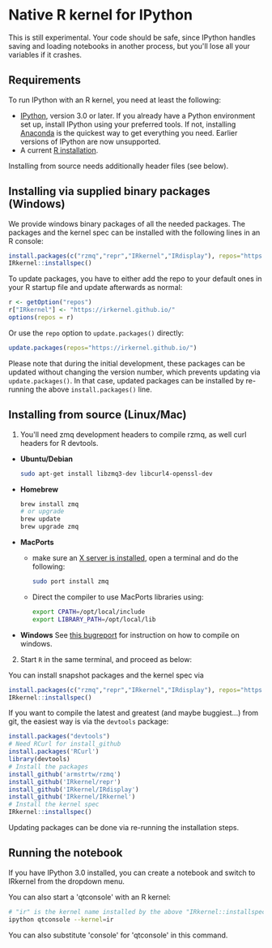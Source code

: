 # Native R kernel for IPython

This is still experimental. Your code should be safe,
since IPython handles saving and loading notebooks in another process, but
you'll lose all your variables if it crashes.

## Requirements

To run IPython with an R kernel, you need at least the following:

* [IPython](http://ipython.org/), version 3.0 or later. If you already have a 
  Python environment set up, install IPython using your preferred tools. If 
  not, installing [Anaconda](http://continuum.io/downloads) is the quickest 
  way to get everything you need. Earlier versions of IPython are now 
  unsupported.
* A current [R installation](http://www.r-project.org/).

Installing from source needs additionally header files (see below).

## Installing via supplied binary packages (Windows)

We provide windows binary packages of all the needed packages. The packages 
and the kernel spec can be installed with the following lines in an R console: 

```r
install.packages(c("rzmq","repr","IRkernel","IRdisplay"), repos="https://irkernel.github.io/")
IRkernel::installspec()
```

To update packages, you have to either add the repo to your default ones in your R startup 
file and update afterwards as normal:

```r
r <- getOption("repos")
r["IRkernel"] <- "https://irkernel.github.io/"
options(repos = r)
```

Or use the `repo` option to `update.packages()` directly:

```r
update.packages(repos="https://irkernel.github.io/")
```

Please note that during the initial development, these packages can be updated
without changing the version number, which prevents updating via `update.packages()`. 
In that case, updated packages can be installed by re-running the above 
`install.packages()` line.

## Installing from source (Linux/Mac)

1. You'll need zmq development headers to compile rzmq, as well curl headers
   for R devtools.
  * **Ubuntu/Debian**

    ```bash
    sudo apt-get install libzmq3-dev libcurl4-openssl-dev
    ```

  * **Homebrew**

    ```bash
    brew install zmq
    # or upgrade
    brew update
    brew upgrade zmq
    ```

  * **MacPorts**
    * make sure an [X server is installed](http://xquartz.macosforge.org/),
      open a terminal and do the following:

      ```bash
      sudo port install zmq
      ```

    * Direct the compiler to use MacPorts libraries using:

      ```bash
      export CPATH=/opt/local/include
      export LIBRARY_PATH=/opt/local/lib
      ```
  * **Windows**
    See [this bugreport](https://github.com/IRkernel/IRkernel/issues/54#issuecomment-84467798)
    for instruction on how to compile on windows.

2. Start `R` in the same terminal, and proceed as below:

  You can install snapshot packages and the kernel spec via

  ```r
  install.packages(c("rzmq","repr","IRkernel","IRdisplay"), repos="https://irkernel.github.io/", type="source")
  IRkernel::installspec()
  ```

  If you want to compile the latest and greatest (and maybe buggiest...) from git, 
  the easiest way is via the `devtools` package:

  ```r
  install.packages("devtools")
  # Need RCurl for install_github
  install.packages('RCurl')
  library(devtools)
  # Install the packages
  install_github('armstrtw/rzmq')
  install_github('IRkernel/repr')
  install_github('IRkernel/IRdisplay')
  install_github('IRkernel/IRkernel')
  # Install the kernel spec
  IRkernel::installspec()
  ```

Updating packages can be done via re-running the installation steps.
   
## Running the notebook

If you have IPython 3.0 installed, you can create a notebook and switch to
IRkernel from the dropdown menu. 

You can also start a 'qtconsole' with an R kernel:

```bash
# "ir" is the kernel name installed by the above "IRkernel::installspec()"
ipython qtconsole --kernel=ir
```

You can also substitute 'console' for 'qtconsole' in this command.
